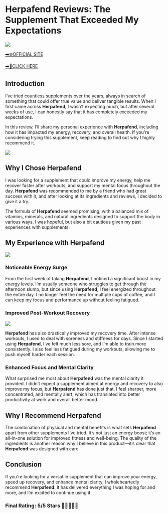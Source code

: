 # **Herpafend Reviews**: The Supplement That Exceeded My Expectations

[![](https://static.vecteezy.com/system/resources/thumbnails/019/896/014/small/buy-now-gradient-button-with-cart-symbol-buy-now-illustration-png.png)](https://edetoop.top/lander/sugarpreland-1/herpafend.html) 

[➡️🌐OFFICIAL SITE](https://edetoop.top/lander/sugarpreland-1/herpafend.html) 

[➡️🔗CLICK HERE](https://edetoop.top/lander/sugarpreland-1/herpafend.html) 


## Introduction

I’ve tried countless supplements over the years, always in search of something that could offer true value and deliver tangible results. When I first came across **Herpafend**, I wasn’t expecting much, but after several weeks of use, I can honestly say that it has completely exceeded my expectations.

In this review, I’ll share my personal experience with **Herpafend**, including how it has impacted my energy, recovery, and overall health. If you're considering trying this supplement, keep reading to find out why I highly recommend it.

[![](https://wallpapers.com/images/hd/red-order-now-button-udg4jcj4arvn8b0n-2.png)](https://edetoop.top/lander/sugarpreland-1/herpafend.html)  

## Why I Chose **Herpafend**

I was looking for a supplement that could improve my energy, help me recover faster after workouts, and support my mental focus throughout the day. **Herpafend** was recommended to me by a friend who had great success with it, and after looking at its ingredients and reviews, I decided to give it a try.

The formula of **Herpafend** seemed promising, with a balanced mix of vitamins, minerals, and natural ingredients designed to support the body in various ways. I was hopeful, but also a bit cautious given my past experiences with supplements.

## My Experience with **Herpafend**

[![](https://static.vecteezy.com/system/resources/thumbnails/019/896/014/small/buy-now-gradient-button-with-cart-symbol-buy-now-illustration-png.png)](https://edetoop.top/lander/sugarpreland-1/herpafend.html)

### Noticeable Energy Surge

From the first week of taking **Herpafend**, I noticed a significant boost in my energy levels. I’m usually someone who struggles to get through the afternoon slump, but since using **Herpafend**, I feel energized throughout the entire day. I no longer feel the need for multiple cups of coffee, and I can keep my focus and performance up without feeling fatigued.

### Improved Post-Workout Recovery

[![](https://wallpapers.com/images/hd/red-order-now-button-udg4jcj4arvn8b0n-2.png)](https://edetoop.top/lander/sugarpreland-1/herpafend.html)  

**Herpafend** has also drastically improved my recovery time. After intense workouts, I used to deal with soreness and stiffness for days. Since I started using **Herpafend**, I’ve felt much less sore, and I’m able to train more consistently. I also feel less fatigued during my workouts, allowing me to push myself harder each session.

### Enhanced Focus and Mental Clarity

What surprised me most about **Herpafend** was the mental clarity it provided. I didn’t expect a supplement aimed at energy and recovery to also improve my focus, but **Herpafend** has done just that. I feel sharper, more concentrated, and mentally alert, which has translated into better productivity at work and overall better mood.

## Why I Recommend **Herpafend**

The combination of physical and mental benefits is what sets **Herpafend** apart from other supplements I’ve tried. It’s not just an energy boost; it’s an all-in-one solution for improved fitness and well-being. The quality of the ingredients is another reason why I believe in this product—it’s clear that **Herpafend** was designed with care.

## Conclusion

If you're looking for a versatile supplement that can improve your energy, speed up recovery, and enhance mental clarity, I wholeheartedly recommend **Herpafend**. It has delivered everything I was hoping for and more, and I’m excited to continue using it.

### Final Rating: 5/5 Stars 🌟🌟🌟🌟🌟
